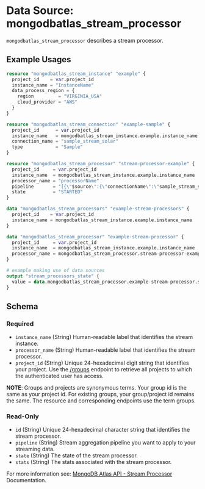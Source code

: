 # Data Source: mongodbatlas_stream_processor

`mongodbatlas_stream_processor` describes a stream processor.

## Example Usages
```terraform
resource "mongodbatlas_stream_instance" "example" {
  project_id    = var.project_id
  instance_name = "InstanceName"
  data_process_region = {
    region         = "VIRGINIA_USA"
    cloud_provider = "AWS"
  }
}

resource "mongodbatlas_stream_connection" "example-sample" {
  project_id      = var.project_id
  instance_name   = mongodbatlas_stream_instance.example.instance_name
  connection_name = "sample_stream_solar"
  type            = "Sample"
}

resource "mongodbatlas_stream_processor" "stream-processor-example" {
  project_id     = var.project_id
  instance_name  = mongodbatlas_stream_instance.example.instance_name
  processor_name = "processorName"
  pipeline       = "[{\"$source\":{\"connectionName\":\"sample_stream_solar\"}},{\"$emit\":{\"connectionName\":\"__testLog\"}}]"
  state          = "STARTED"
}

data "mongodbatlas_stream_processors" "example-stream-processors" {
  project_id    = var.project_id
  instance_name = mongodbatlas_stream_instance.example.instance_name
}

data "mongodbatlas_stream_processor" "example-stream-processor" {
  project_id     = var.project_id
  instance_name  = mongodbatlas_stream_instance.example.instance_name
  processor_name = mongodbatlas_stream_processor.stream-processor-example.processor_name
}

# example making use of data sources
output "stream_processors_state" {
  value = data.mongodbatlas_stream_processor.example-stream-processor.state
}
```

<!-- schema generated by tfplugindocs -->
## Schema

### Required

- `instance_name` (String) Human-readable label that identifies the stream instance.
- `processor_name` (String) Human-readable label that identifies the stream processor.
- `project_id` (String) Unique 24-hexadecimal digit string that identifies your project. Use the [/groups](#tag/Projects/operation/listProjects) endpoint to retrieve all projects to which the authenticated user has access.

**NOTE**: Groups and projects are synonymous terms. Your group id is the same as your project id. For existing groups, your group/project id remains the same. The resource and corresponding endpoints use the term groups.

### Read-Only

- `id` (String) Unique 24-hexadecimal character string that identifies the stream processor.
- `pipeline` (String) Stream aggregation pipeline you want to apply to your streaming data.
- `state` (String) The state of the stream processor.
- `stats` (String) The stats associated with the stream processor.

For more information see: [MongoDB Atlas API - Stream Processor](https://www.mongodb.com/docs/atlas/reference/api-resources-spec/v2/#tag/Streams/operation/createStreamProcessor) Documentation.
